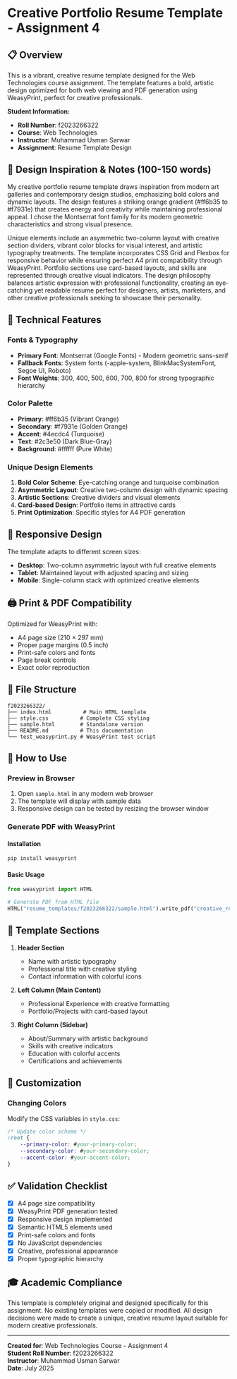 # Creative Portfolio Resume Template - Assignment 4

## 📋 Overview

This is a vibrant, creative resume template designed for the Web Technologies course assignment. The template features a bold, artistic design optimized for both web viewing and PDF generation using WeasyPrint, perfect for creative professionals.

**Student Information:**
- **Roll Number**: f2023266322
- **Course**: Web Technologies
- **Instructor**: Muhammad Usman Sarwar
- **Assignment**: Resume Template Design

## 🎨 Design Inspiration & Notes (100-150 words)

My creative portfolio resume template draws inspiration from modern art galleries and contemporary design studios, emphasizing bold colors and dynamic layouts. The design features a striking orange gradient (#ff6b35 to #f7931e) that creates energy and creativity while maintaining professional appeal. I chose the Montserrat font family for its modern geometric characteristics and strong visual presence.

Unique elements include an asymmetric two-column layout with creative section dividers, vibrant color blocks for visual interest, and artistic typography treatments. The template incorporates CSS Grid and Flexbox for responsive behavior while ensuring perfect A4 print compatibility through WeasyPrint. Portfolio sections use card-based layouts, and skills are represented through creative visual indicators. The design philosophy balances artistic expression with professional functionality, creating an eye-catching yet readable resume perfect for designers, artists, marketers, and other creative professionals seeking to showcase their personality.

## 🔧 Technical Features

### Fonts & Typography
- **Primary Font**: Montserrat (Google Fonts) - Modern geometric sans-serif
- **Fallback Fonts**: System fonts (-apple-system, BlinkMacSystemFont, Segoe UI, Roboto)
- **Font Weights**: 300, 400, 500, 600, 700, 800 for strong typographic hierarchy

### Color Palette
- **Primary**: #ff6b35 (Vibrant Orange)
- **Secondary**: #f7931e (Golden Orange)
- **Accent**: #4ecdc4 (Turquoise)
- **Text**: #2c3e50 (Dark Blue-Gray)
- **Background**: #ffffff (Pure White)

### Unique Design Elements
1. **Bold Color Scheme**: Eye-catching orange and turquoise combination
2. **Asymmetric Layout**: Creative two-column design with dynamic spacing
3. **Artistic Sections**: Creative dividers and visual elements
4. **Card-based Design**: Portfolio items in attractive cards
5. **Print Optimization**: Specific styles for A4 PDF generation

## 📱 Responsive Design

The template adapts to different screen sizes:
- **Desktop**: Two-column asymmetric layout with full creative elements
- **Tablet**: Maintained layout with adjusted spacing and sizing
- **Mobile**: Single-column stack with optimized creative elements

## 🖨️ Print & PDF Compatibility

Optimized for WeasyPrint with:
- A4 page size (210 × 297 mm)
- Proper page margins (0.5 inch)
- Print-safe colors and fonts
- Page break controls
- Exact color reproduction

## 📁 File Structure

```
f2023266322/
├── index.html          # Main HTML template
├── style.css          # Complete CSS styling
├── sample.html        # Standalone version
├── README.md          # This documentation
└── test_weasyprint.py # WeasyPrint test script
```

## 🚀 How to Use

### Preview in Browser
1. Open `sample.html` in any modern web browser
2. The template will display with sample data
3. Responsive design can be tested by resizing the browser window

### Generate PDF with WeasyPrint

#### Installation
```bash
pip install weasyprint
```

#### Basic Usage
```python
from weasyprint import HTML

# Generate PDF from HTML file
HTML("resume_templates/f2023266322/sample.html").write_pdf("creative_resume.pdf")
```

## 🎯 Template Sections

1. **Header Section**
   - Name with artistic typography
   - Professional title with creative styling
   - Contact information with colorful icons

2. **Left Column (Main Content)**
   - Professional Experience with creative formatting
   - Portfolio/Projects with card-based layout

3. **Right Column (Sidebar)**
   - About/Summary with artistic background
   - Skills with creative indicators
   - Education with colorful accents
   - Certifications and achievements

## 🔧 Customization

### Changing Colors
Modify the CSS variables in `style.css`:
```css
/* Update color scheme */
:root {
    --primary-color: #your-primary-color;
    --secondary-color: #your-secondary-color;
    --accent-color: #your-accent-color;
}
```

## ✅ Validation Checklist

- [x] A4 page size compatibility
- [x] WeasyPrint PDF generation tested
- [x] Responsive design implemented
- [x] Semantic HTML5 elements used
- [x] Print-safe colors and fonts
- [x] No JavaScript dependencies
- [x] Creative, professional appearance
- [x] Proper typographic hierarchy

## 🎓 Academic Compliance

This template is completely original and designed specifically for this assignment. No existing templates were copied or modified. All design decisions were made to create a unique, creative resume layout suitable for modern creative professionals.

---

**Created for**: Web Technologies Course - Assignment 4  
**Student Roll Number**: f2023266322  
**Instructor**: Muhammad Usman Sarwar  
**Date**: July 2025
